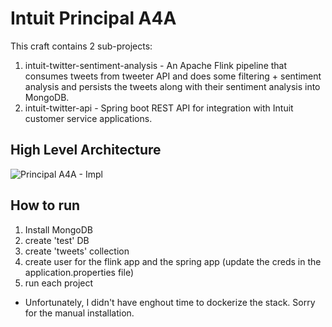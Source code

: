 # Intuit Principal A4A

This craft contains 2 sub-projects:
1. intuit-twitter-sentiment-analysis - An Apache Flink pipeline that consumes tweets from tweeter API and does some filtering + sentiment analysis and persists the tweets along with their sentiment analysis into MongoDB.
2. intuit-twitter-api - Spring boot REST API for integration with Intuit customer service applications.


## High Level Architecture

![Principal A4A - Impl](https://user-images.githubusercontent.com/9553244/179374218-ac371819-20c7-4c93-8117-fc61908b4c2b.png)


## How to run

1. Install MongoDB
2. create 'test' DB
3. create 'tweets' collection
4. create user for the flink app and the spring app (update the creds in the application.properties file)
5. run each project

* Unfortunately, I didn't have enghout time to dockerize the stack. Sorry for the manual installation.

